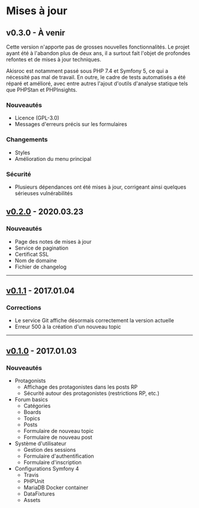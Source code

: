 # Mises à jour

## v0.3.0 - À venir

Cette version n'apporte pas de grosses nouvelles fonctionnalités.
Le projet ayant été à l'abandon plus de deux ans, il a surtout fait l'objet
de profondes refontes et de mises à jour techniques.

Akisroc est notamment passé sous PHP 7.4 et Symfony 5, ce qui a nécessité
pas mal de travail. En outre, le cadre de tests automatisés a été réparé
et amélioré, avec entre autres l'ajout d'outils d'analyse statique tels
que PHPStan et PHPInsights.

### Nouveautés
- Licence (GPL-3.0)
- Messages d'erreurs précis sur les formulaires

### Changements
- Styles
- Amélioration du menu principal

### Sécurité
- Plusieurs dépendances ont été mises à jour, corrigeant ainsi
quelques sérieuses vulnérabilités

## [v0.2.0](https://github.com/Adrien-H/Akisroc/releases/tag/v0.2.0) - 2020.03.23

### Nouveautés
- Page des notes de mises à jour
- Service de pagination
- Certificat SSL
- Nom de domaine
- Fichier de changelog

---

## [v0.1.1](https://github.com/Adrien-H/Akisroc/releases/tag/v0.1.1) - 2017.01.04

### Corrections
- Le service Git affiche désormais correctement la version actuelle
- Erreur 500 à la création d'un nouveau topic

----

## [v0.1.0](https://github.com/Adrien-H/Akisroc/releases/tag/v0.1.0) - 2017.01.03

### Nouveautés
- Protagonists
    - Affichage des protagonistes dans les posts RP
    - Sécurité autour des protagonistes (restrictions RP, etc.)
- Forum basics
    - Catégories
    - Boards
    - Topics
    - Posts
    - Formulaire de nouveau topic
    - Formulaire de nouveau post
- Système d'utilisateur
    - Gestion des sessions
    - Formulaire d'authentification
    - Formulaire d'inscription
- Configurations Symfony 4
    - Travis
    - PHPUnit
    - MariaDB Docker container
    - DataFixtures
    - Assets
